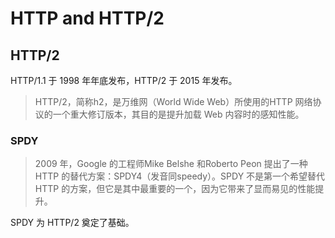 # HTTP and HTTP/2

## HTTP/2

HTTP/1.1 于 1998 年年底发布，HTTP/2 于 2015 年发布。

> HTTP/2，简称h2，是万维网（World Wide Web）所使用的HTTP 网络协议的一个重大修订版本，其目的是提升加载 Web 内容时的感知性能。

### SPDY

> 2009 年，Google 的工程师Mike Belshe 和Roberto Peon 提出了一种HTTP 的替代方案：SPDY4（发音同speedy）。SPDY 不是第一个希望替代HTTP 的方案，但它是其中最重要的一个，因为它带来了显而易见的性能提升。

SPDY 为 HTTP/2 奠定了基础。


